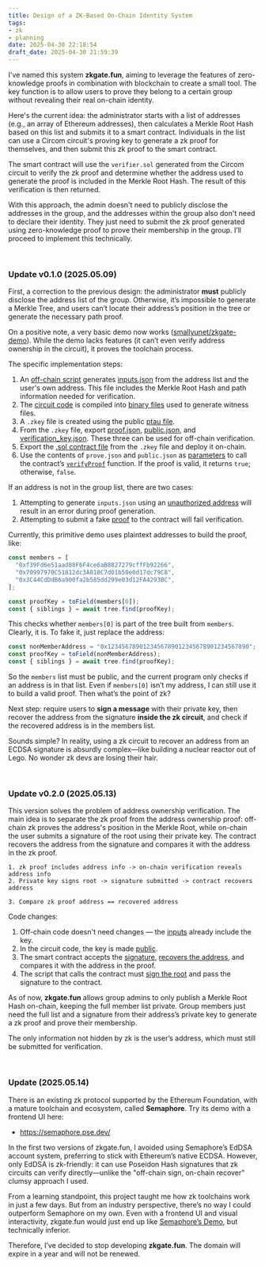 ```yaml
---
title: Design of a ZK-Based On-Chain Identity System
tags: 
- zk
- planning
date: 2025-04-30 22:18:54
draft_date: 2025-04-30 21:59:39
---
```


I've named this system **zkgate.fun**, aiming to leverage the features of zero-knowledge proofs in combination with blockchain to create a small tool. The key function is to allow users to prove they belong to a certain group without revealing their real on-chain identity.

Here's the current idea: the administrator starts with a list of addresses (e.g., an array of Ethereum addresses), then calculates a Merkle Root Hash based on this list and submits it to a smart contract. Individuals in the list can use a Circom circuit's proving key to generate a zk proof for themselves, and then submit this zk proof to the smart contract.

The smart contract will use the `verifier.sol` generated from the Circom circuit to verify the zk proof and determine whether the address used to generate the proof is included in the Merkle Root Hash. The result of this verification is then returned.

With this approach, the admin doesn't need to publicly disclose the addresses in the group, and the addresses within the group also don't need to declare their identity. They just need to submit the zk proof generated using zero-knowledge proof to prove their membership in the group. I’ll proceed to implement this technically.

<br>

### Update v0.1.0 (2025.05.09)

First, a correction to the previous design: the administrator **must** publicly disclose the address list of the group. Otherwise, it’s impossible to generate a Merkle Tree, and users can’t locate their address’s position in the tree or generate the necessary path proof.

On a positive note, a very basic demo now works ([smallyunet/zkgate-demo](https://github.com/smallyunet/zkgate-demo)). While the demo lacks features (it can’t even verify address ownership in the circuit), it proves the toolchain process.

The specific implementation steps:

1. An [off-chain script](https://github.com/smallyunet/zkgate-demo/blob/v0.1.0/offchain/smt.js) generates [inputs.json](https://github.com/smallyunet/zkgate-demo/blob/v0.1.0/offchain/inputs.json) from the address list and the user's own address. This file includes the Merkle Root Hash and path information needed for verification.
2. The [circuit code](https://github.com/smallyunet/zkgate-demo/blob/v0.1.0/circuits/merkleSmtProof.circom) is compiled into [binary files](https://github.com/smallyunet/zkgate-demo/tree/main/circuits/build) used to generate witness files.
3. A `.zkey` file is created using the public [ptau file](https://github.com/smallyunet/zkgate-demo/blob/v0.1.0/circuits/run.sh#L17-L28).
4. From the `.zkey` file, export [proof.json](https://github.com/smallyunet/zkgate-demo/blob/v0.1.0/circuits/proof.json), [public.json](https://github.com/smallyunet/zkgate-demo/blob/v0.1.0/circuits/public.json), and [verification_key.json](https://github.com/smallyunet/zkgate-demo/blob/v0.1.0/circuits/verification_key.json). These three can be used for off-chain verification.
5. Export the [.sol contract file](https://github.com/smallyunet/zkgate-demo/blob/v0.1.0/circuits/contracts/Groth16Verifier.sol) from the `.zkey` file and deploy it on-chain.
6. Use the contents of `prove.json` and `public.json` as [parameters](https://github.com/smallyunet/zkgate-demo/blob/v0.1.0/hardhat/scripts/prove.js#L41) to call the contract’s [`verifyProof`](https://github.com/smallyunet/zkgate-demo/blob/v0.1.0/circuits/contracts/Groth16Verifier.sol) function. If the proof is valid, it returns `true`; otherwise, `false`.

If an address is not in the group list, there are two cases:

1. Attempting to generate `inputs.json` using an [unauthorized address](https://github.com/smallyunet/zkgate-demo/blob/v0.1.0/offchain/smt_non_member.js#L24) will result in an error during proof generation.
2. Attempting to submit a fake [proof](https://github.com/smallyunet/zkgate-demo/blob/v0.1.0/hardhat/scripts/fakeProofWithCorrectRoot.js#L26) to the contract will fail verification.

Currently, this primitive demo uses plaintext addresses to build the proof, like:

```js
const members = [
  "0xf39Fd6e51aad88F6F4ce6aB8827279cffFb92266",
  "0x70997970C51812dc3A010C7d01b50e0d17dc79C8",
  "0x3C44CdDdB6a900fa2b585dd299e03d12FA4293BC",
];

const proofKey = toField(members[0]);
const { siblings } = await tree.find(proofKey);
```

This checks whether `members[0]` is part of the tree built from `members`. Clearly, it is. To fake it, just replace the address:

```js
const nonMemberAddress = "0x1234567890123456789012345678901234567890";
const proofKey = toField(nonMemberAddress);
const { siblings } = await tree.find(proofKey);
```

So the `members` list must be public, and the current program only checks if an address is in that list. Even if `members[0]` isn’t my address, I can still use it to build a valid proof. Then what’s the point of zk?

Next step: require users to **sign a message** with their private key, then recover the address from the signature **inside the zk circuit**, and check if the recovered address is in the members list.

Sounds simple? In reality, using a zk circuit to recover an address from an ECDSA signature is absurdly complex—like building a nuclear reactor out of Lego. No wonder zk devs are losing their hair.

<br>

### Update v0.2.0 (2025.05.13)

This version solves the problem of address ownership verification. The main idea is to separate the zk proof from the address ownership proof: off-chain zk proves the address's position in the Merkle Root, while on-chain the user submits a signature of the root using their private key. The contract recovers the address from the signature and compares it with the address in the zk proof.

```
1. zk proof includes address info -> on-chain verification reveals address info
2. Private key signs root -> signature submitted -> contract recovers address

3. Compare zk proof address == recovered address
```

Code changes:

1. Off-chain code doesn't need changes — the [inputs](https://github.com/smallyunet/zkgate-demo/blob/v0.2.0/offchain/smt.js#L37) already include the key.
2. In the circuit code, the key is made [public](https://github.com/smallyunet/zkgate-demo/blob/v0.2.0/circuits/merkleSmtProof.circom#L27).
3. The smart contract accepts the [signature](https://github.com/smallyunet/zkgate-demo/blob/v0.2.0/hardhat/contracts/ZkGateRegistry.sol#L38), [recovers the address](https://github.com/smallyunet/zkgate-demo/blob/v0.2.0/hardhat/contracts/ZkGateRegistry.sol#L49), and compares it with the address in the proof.
4. The script that calls the contract must [sign the root](https://github.com/smallyunet/zkgate-demo/blob/v0.2.0/hardhat/scripts/prove.js#L44-L45) and pass the signature to the contract.

As of now, **zkgate.fun** allows group admins to only publish a Merkle Root Hash on-chain, keeping the full member list private. Group members just need the full list and a signature from their address’s private key to generate a zk proof and prove their membership.

The only information not hidden by zk is the user’s address, which must still be submitted for verification.

<br>

### Update (2025.05.14)

There is an existing zk protocol supported by the Ethereum Foundation, with a mature toolchain and ecosystem, called **Semaphore**. Try its demo with a frontend UI here:

- https://semaphore.pse.dev/

In the first two versions of zkgate.fun, I avoided using Semaphore’s EdDSA account system, preferring to stick with Ethereum’s native ECDSA. However, only EdDSA is zk-friendly: it can use Poseidon Hash signatures that zk circuits can verify directly—unlike the "off-chain sign, on-chain recover" clumsy approach I used.

From a learning standpoint, this project taught me how zk toolchains work in just a few days. But from an industry perspective, there’s no way I could outperform Semaphore on my own. Even with a frontend UI and visual interactivity, zkgate.fun would just end up like [Semaphore’s Demo](https://demo.semaphore.pse.dev/), but technically inferior.

Therefore, I’ve decided to stop developing **zkgate.fun**. The domain will expire in a year and will not be renewed.
